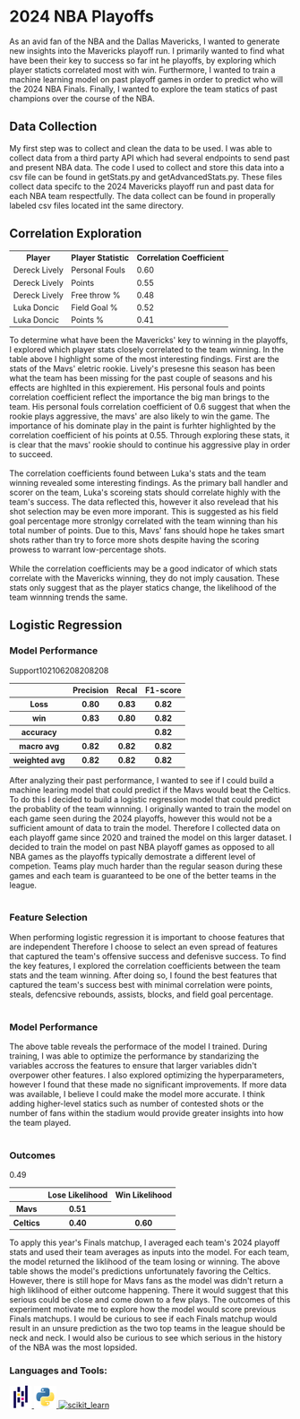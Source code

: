 <h1>2024 NBA Playoffs</h1>

<p1>As an avid fan of the NBA and the Dallas Mavericks, I wanted to generate new insights into the Mavericks playoff run. I primarily wanted to find what have been their key to success so far int he playoffs, by exploring which player staticts correlated most with win. Furthermore, I wanted to train a machine learning model on past playoff games in order to predict who will the 2024 NBA Finals. Finally, I wanted to explore the team statics of past champions over the course of the NBA.</p1>

<h2>Data Collection</h2>
<p2>My first step was to collect and clean the data to be used. I was able to collect data from a third party API which had several endpoints to send past and present NBA data. The code I used to collect and store this data into a csv file can be found in getStats.py and getAdvancedStats.py. These files collect data specifc to the 2024 Mavericks playoff run and past data for each NBA team respectfully. The data collect can be found in properally labeled csv files located int the same directory.</p2>

<h2>Correlation Exploration</h2>
<table style="width:100%">
  <tr>
    <th>Player</th>
    <th>Player Statistic</th>
    <th>Correlation Coefficient</th>
  </tr>
  <tr>
    <td>Dereck Lively</td>
    <td>Personal Fouls</td>
    <td>0.60</td>
  </tr>
  <tr>
    <td>Dereck Lively</td>
    <td>Points</td>
    <td>0.55</td>
  </tr>
  <tr>
    <td>Dereck Lively</td>
    <td>Free throw %</td>
    <td>0.48</td>
  </tr>
  <tr>
    <td>Luka Doncic</td>
    <td>Field Goal %</td>
    <td>0.52</td>
  </tr>
  <tr>
    <td>Luka Doncic</td>
    <td>Points %</td>
    <td>0.41</td>
  </tr>
</table>
<p2>To determine what have been the Mavericks' key to winning in the playoffs, I explored which player stats closely correlated to the team winning. In the table above I highlight some of the most interesting findings. First are the stats of the Mavs' eletric rookie. Lively's presesne this season has been what the team has been missing for the past couple of seasons and his effects are highlted in this expierement. His personal fouls and points correlation coefficient reflect the importance the big man brings to the team. His personal fouls correlation coefficient of 0.6 suggest that when the rookie plays aggressive, the mavs' are also likely to win the game. The importance of his dominate play in the paint is furhter highlighted by the correlation coefficient of his points at 0.55. Through exploring these stats, it is clear that the mavs' rookie should  to continue his aggressive play in order to succeed.</p2>
<br></br>
<p2>The correlation coefficients found between Luka's stats and the team winning revealed some interesting findings. As the primary ball handler and scorer on the team, Luka's scoreing stats should correlate highly with the team's success. The data reflected this, however it also revelead that his shot selection may be even more imporant. This is suggested as his field goal percentage more stronlgy correlated with the team winning than his total number of points. Due to this, Mavs' fans should hope he takes smart shots rather than try to force more shots despite having the scoring prowess to warrant low-percentage shots.</p2>
<br></br>
<p2>While the correlation coefficients may be a good indicator of which stats correlate with the Mavericks winning, they do not imply causation. These stats only suggest that as the player statics change, the likelihood of the team winnning trends the same. </p2>

<h2>Logistic Regression</h2>
<h3>Model Performance </h3>
<table style="width:100%">
  <tr>
    <th></th>
    <th>Precision</th>
    <th>Recal</th>
    <th>F1-score</th
    <th>Support</th>
  </tr>
  <tr>
    <th>Loss</th>
    <th>0.80</th>
    <th>0.83</th>
    <th>0.82</th
    <th>102</th>
  </tr>
  <tr>
    <th>win</th>
    <th>0.83</th>
    <th>0.80</th>
    <th>0.82</th
    <th>106</th>
  </tr>
  <tr>
    <th>accuracy </th>
    <th></th>
    <th></th>
    <th>0.82</th
    <th>208</th>
  </tr>
  <tr>
    <th>macro avg</th>
    <th>0.82</th>
    <th>0.82</th>
    <th>0.82</th
    <th>208</th>
  </tr>
  <tr>
    <th>weighted avg</th>
    <th>0.82</th>
    <th>0.82</th>
    <th>0.82</th
    <th>208</th>
  </tr>
</table>
<p2>After analyzing their past performance, I wanted to see if I could build a machine learing model that could predict if the Mavs would beat the Celtics. To do this I decided to build a logistic regression model that could predict the probablity of the team winnning. I originally wanted to train the model on each game seen during the 2024 playoffs, however this would not be a sufficient amount of data to train the model. Therefore I collected data on each playoff game since 2020 and trained the model on this larger dataset. I decided to train the model on past NBA playoff games as opposed to all NBA games as the playoffs typically demostrate a different level of competion. Teams play much harder than the regular season during these games and each team is guaranteed to be one of the better teams in the league.</p2>
<br></br>
<h3>Feature Selection</h3>
<p2>When performing logistic regression it is important to choose features that are independent  Therefore I choose to select an even spread of features that captured the team's offensive success and defenisve success. To find the key features, I explored the correlation coefficients between the team stats and the team winning. After doing so, I found the best features that captured the team's success best with minimal correlation were points, steals, defencsive rebounds, assists, blocks, and field goal percentage.</p2>
<br></br>
<h3>Model Performance</h3>
<p2>The above table reveals the performace of the model I trained. During training, I was able to optimize the performance by standarizing the variables accross the features to ensure that larger variables didn't overpower other features. I also explored optimizing the hyperparameters, however I found that these made no significant improvements. If more data was available, I believe I could make the model more accurate. I think adding higher-level statics such as number of contested shots or the number of fans within the stadium would provide greater insights into how the team played.</p2>
<br></br>
<h3>Outcomes</h3>
<table style="width:100%">
  <tr>
    <th></th>
    <th>Lose Likelihood </th>
    <th>Win Likelihood </th>
  </tr>
  <tr>
    <th>Mavs</th>
    <th>0.51</th
    <th>0.49</th>
  </tr>
  <tr>
    <th>Celtics</th>
    <th>0.40</th>
    <th>0.60</th>
  </tr>
</table>

<p2>To apply this year's Finals matchup, I averaged each team's 2024 playoff stats and used their team averages as inputs into the model. For each team, the model returned the liklihood of the team losing or winning. The above table shows the model's predictions unfortunately favoring the Celtics. However, there is still hope for Mavs fans as the model was didn't return a high liklihood of either outcome happening. There it would suggest that this serious could be close and come down to a few plays. The outcomes of this experiment motivate me to explore how the model would score previous Finals matchups. I would be curious to see if each Finals matchup would result in an unsure prediction as the two top teams in the league should be neck and neck. I would also be curious to see which serious in the history of the NBA was the most lopsided. </p2>
</table>
<h3 align="left">Languages and Tools:</h3>
<p align="left"> <a href="https://pandas.pydata.org/" target="_blank" rel="noreferrer"> <img src="https://raw.githubusercontent.com/devicons/devicon/2ae2a900d2f041da66e950e4d48052658d850630/icons/pandas/pandas-original.svg" alt="pandas" width="40" height="40"/> </a> <a href="https://www.python.org" target="_blank" rel="noreferrer"> <img src="https://raw.githubusercontent.com/devicons/devicon/master/icons/python/python-original.svg" alt="python" width="40" height="40"/> </a> <a href="https://scikit-learn.org/" target="_blank" rel="noreferrer"> <img src="https://upload.wikimedia.org/wikipedia/commons/0/05/Scikit_learn_logo_small.svg" alt="scikit_learn" width="40" height="40"/> </a> </p>

